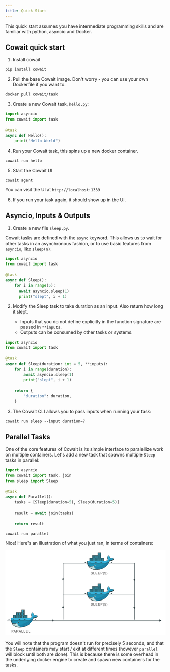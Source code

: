```yaml
---
title: Quick Start
---
```


This quick start assumes you have intermediate programming skills and are familiar with python, asyncio and Docker.

## Cowait quick start

1. Install cowait

```shell
pip install cowait
```

2. Pull the base Cowait image. Don't worry - you can use your own Dockerfile if you want to.

```shell
docker pull cowait/task
```

3. Create a new Cowait task, `hello.py`:

```python:title=hello.py
import asyncio
from cowait import task

@task
async def Hello():
    print("Hello World")

```

4. Run your Cowait task, this spins up a new docker container.

```shell
cowait run hello
```

5. Start the Cowait UI

```shell
cowait agent
```

You can visit the UI at `http://localhost:1339`

6. If you run your task again, it should show up in the UI.

## Asyncio, Inputs & Outputs

1. Create a new file `sleep.py`.

Cowait tasks are defined with the `async` keyword. This allows us to wait for other tasks in an asynchronous fashion, or to use basic features from `asyncio`, like `sleep(n)`.

```python:title=sleep.py
import asyncio
from cowait import task

@task
async def Sleep():
    for i in range(5):
      await asyncio.sleep(1)
      print("slept", i + 1)

```

2. Modify the Sleep task to take duration as an input. Also return how long it slept.

   - Inputs that you do not define explicitly in the function signature are passed in `**inputs`.
   - Outputs can be consumed by other tasks or systems.

```python:title=sleep.py
import asyncio
from cowait import task

@task
async def Sleep(duration: int = 5, **inputs):
    for i in range(duration):
        await asyncio.sleep(1)
        print("slept", i + 1)

    return {
        "duration": duration,
    }
```

3. The Cowait CLI allows you to pass inputs when running your task:

```shell
cowait run sleep --input duration=7
```

## Parallel Tasks

One of the core features of Cowait is its simple interface to paralellize work on multiple containers. Let's add a new task that spawns multiple `Sleep` tasks in parallel:

```python:title=parallel.py
import asyncio
from cowait import task, join
from sleep import Sleep

@task
async def Parallel():
    tasks = [Sleep(duration=5), Sleep(duration=5)]

    result = await join(tasks)

    return result

```

```shell
cowait run parallel
```

Nice! Here's an illustration of what you just ran, in terms of containers:

![Parallel Docker Illustration](./images/parallel_tasks_docker.svg)

You will note that the program doesn't run for precisely 5 seconds, and that the `Sleep` containers may start / exit at different times (however `parallel` will block until both are done). This is because there is some overhead in the underlying docker engine to create and spawn new containers for the tasks.
